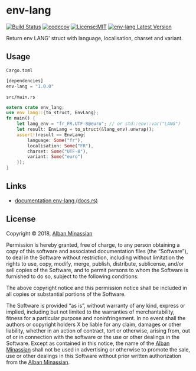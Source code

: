 # env-lang #

[![Build Status](https://travis-ci.org/AlbanMinassian/env-lang.svg?branch=master)](https://travis-ci.org/AlbanMinassian/env-lang)
[![codecov](https://codecov.io/gh/AlbanMinassian/env-lang/branch/master/graph/badge.svg)](https://codecov.io/gh/AlbanMinassian/env-lang)
[![License:MIT](https://img.shields.io/badge/License-MIT-yellow.svg)](https://opensource.org/licenses/MIT)
[![env-lang Latest Version](https://img.shields.io/crates/v/env-lang.svg)](https://crates.io/crates/env-lang)

Return env LANG' struct with language, localisation, charset and variant.

## Usage ##

``Cargo.toml``

```rust
[dependencies]
env-lang = "1.0.0"
```

``src/main.rs``

```rust
extern crate env_lang;
use env_lang::{to_struct, EnvLang};
fn main() {
    let lang_env = "fr_FR.UTF-8@euro"; // or std::env::var("LANG")
    let result: EnvLang = to_struct(&lang_env).unwrap();
    assert!(result == EnvLang{
        language: Some("fr"),
        localisation: Some("FR"),
        charset: Some("UTF-8"),
        variant: Some("euro")
    });
}
```


## Links ##

- [documentation env-lang (docs.rs)](https://docs.rs/env-lang)

## License ##

Copyright © 2018, [Alban Minassian](https://github.com/AlbanMinassian)

Permission is hereby granted, free of charge, to any person obtaining a copy of this software and associated documentation files (the “Software”), to deal in the Software without restriction, including without limitation the rights to use, copy, modify, merge, publish, distribute, sublicense, and/or sell copies of the Software, and to permit persons to whom the Software is furnished to do so, subject to the following conditions:

The above copyright notice and this permission notice shall be included in all copies or substantial portions of the Software.

The Software is provided “as is”, without warranty of any kind, express or implied, including but not limited to the warranties of merchantability, fitness for a particular purpose and noninfringement. In no event shall the authors or copyright holders X be liable for any claim, damages or other liability, whether in an action of contract, tort or otherwise, arising from, out of or in connection with the software or the use or other dealings in the Software.
Except as contained in this notice, the name of the [Alban Minassian](https://github.com/AlbanMinassian) shall not be used in advertising or otherwise to promote the sale, use or other dealings in this Software without prior written authorization from the [Alban Minassian](https://github.com/AlbanMinassian).
